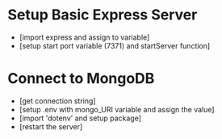 
# Setup Basic Express Server
- [import express and assign to variable]
- [setup start port variable (7371) and startServer function]

# Connect to MongoDB
- [get connection string]
- [setup .env with mongo_URI variable and assign the value]
- [import 'dotenv' and setup package]
- [restart the server]